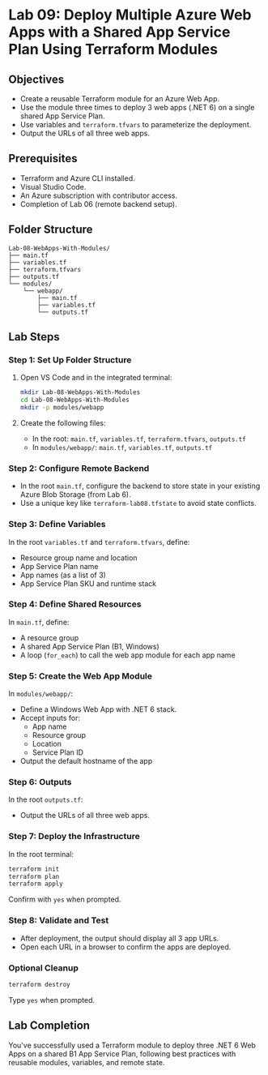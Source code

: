 # Lab 09: Deploy Multiple Azure Web Apps with a Shared App Service Plan Using Terraform Modules

## Objectives

- Create a reusable Terraform module for an Azure Web App.
- Use the module three times to deploy 3 web apps (.NET 6) on a single shared App Service Plan.
- Use variables and `terraform.tfvars` to parameterize the deployment.
- Output the URLs of all three web apps.

## Prerequisites

- Terraform and Azure CLI installed.
- Visual Studio Code.
- An Azure subscription with contributor access.
- Completion of Lab 06 (remote backend setup).

## Folder Structure

```
Lab-08-WebApps-With-Modules/
├── main.tf
├── variables.tf
├── terraform.tfvars
├── outputs.tf
└── modules/
    └── webapp/
        ├── main.tf
        ├── variables.tf
        └── outputs.tf
```

## Lab Steps

### Step 1: Set Up Folder Structure

1. Open VS Code and in the integrated terminal:
   ```bash
   mkdir Lab-08-WebApps-With-Modules
   cd Lab-08-WebApps-With-Modules
   mkdir -p modules/webapp
   ```

2. Create the following files:
   - In the root: `main.tf`, `variables.tf`, `terraform.tfvars`, `outputs.tf`
   - In `modules/webapp/`: `main.tf`, `variables.tf`, `outputs.tf`

### Step 2: Configure Remote Backend

- In the root `main.tf`, configure the backend to store state in your existing Azure Blob Storage (from Lab 6).
- Use a unique key like `terraform-lab08.tfstate` to avoid state conflicts.

### Step 3: Define Variables

In the root `variables.tf` and `terraform.tfvars`, define:
- Resource group name and location
- App Service Plan name
- App names (as a list of 3)
- App Service Plan SKU and runtime stack

### Step 4: Define Shared Resources

In `main.tf`, define:
- A resource group
- A shared App Service Plan (B1, Windows)
- A loop (`for_each`) to call the web app module for each app name

### Step 5: Create the Web App Module

In `modules/webapp/`:
- Define a Windows Web App with .NET 6 stack.
- Accept inputs for:
  - App name
  - Resource group
  - Location
  - Service Plan ID
- Output the default hostname of the app

### Step 6: Outputs

In the root `outputs.tf`:
- Output the URLs of all three web apps.

### Step 7: Deploy the Infrastructure

In the root terminal:
```bash
terraform init
terraform plan
terraform apply
```

Confirm with `yes` when prompted.

### Step 8: Validate and Test

- After deployment, the output should display all 3 app URLs.
- Open each URL in a browser to confirm the apps are deployed.

### Optional Cleanup

```bash
terraform destroy
```
Type `yes` when prompted.

## Lab Completion

You've successfully used a Terraform module to deploy three .NET 6 Web Apps on a shared B1 App Service Plan, following best practices with reusable modules, variables, and remote state.

